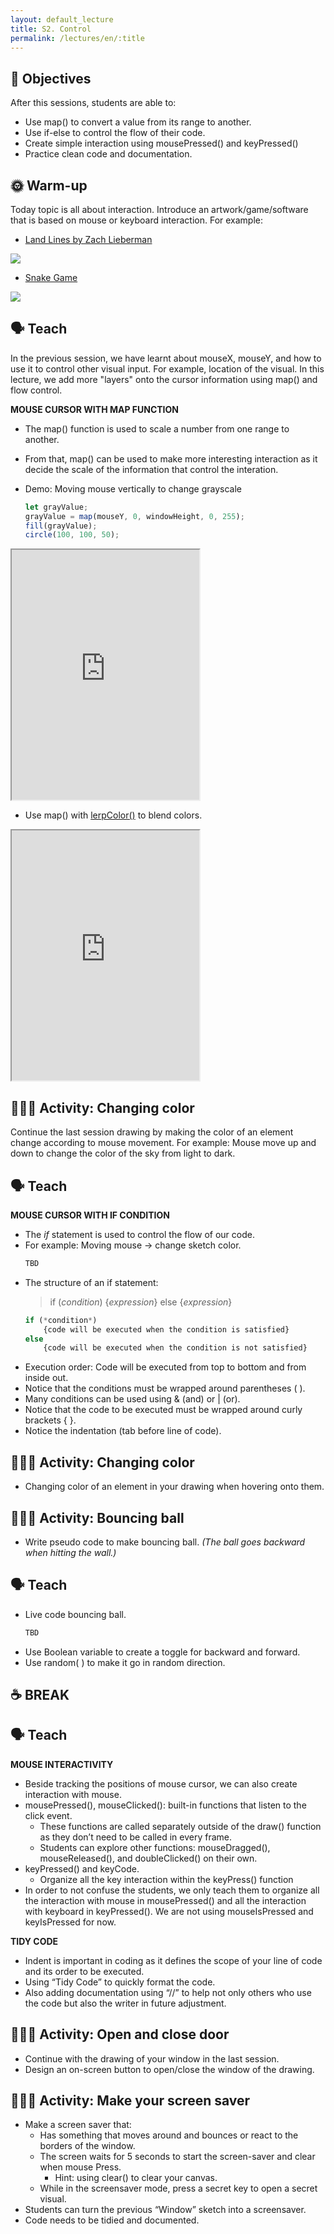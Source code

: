 ```yaml
---
layout: default_lecture
title: S2. Control
permalink: /lectures/en/:title
---
```


## 📌 Objectives
After this sessions, students are able to:
- Use map() to convert a value from its range to another. 
- Use if-else to control the flow of their code. 
- Create simple interaction using mousePressed() and keyPressed()
- Practice clean code and documentation. 

## 🌞 Warm-up
Today topic is all about interaction. Introduce an artwork/game/software that is based on mouse or keyboard interaction.
For example:
- [Land Lines by Zach Lieberman](https://experiments.withgoogle.com/land-lines)
<img src='https://lh3.googleusercontent.com/1IlnmzAuSWD5w83l9nJed2LPlTODNg_iKtXnVxw4_6Ek92PVBStidO_4YNCqmi7C3jbnDPYN1MsjNkHXz3op3mPTqdoJ7m-gOuAm'>

- [Snake Game](https://www.google.com/search?si=ALGXSlbfutuq-B7BDdtCoU16ZfJfTzE8eqZQRs-AnSFaKXhXHOSk-gM8YpNE-X3mxNCFFL1Kun_a&hl=en-VN&kgs=1785550dc5e43830&shndl=21&source=sh/x/fbx/m1/1)
<img src="https://www.google.com/logos/fnbx/snake_arcade/cta_alt.png">

## 🗣️ Teach
In the previous session, we have learnt about mouseX, mouseY, and how to use it to control other visual input. For example, location of the visual. 
In this lecture, we add more "layers" onto the cursor information using map() and flow control. 

**MOUSE CURSOR WITH MAP FUNCTION**
- The map() function is used to scale a number from one range to another.
- From that, map() can be used to make more interesting interaction as it decide the scale of the information that control the interation.
- Demo: Moving mouse vertically to change grayscale
    
    ```jsx
    let grayValue;
    grayValue = map(mouseY, 0, windowHeight, 0, 255);
    fill(grayValue);
    circle(100, 100, 50);
    ```
<iframe class="p5-embed" height=400 src="https://editor.p5js.org/nhaninsummer/full/F_G80W0xF"></iframe>

- Use map() with [lerpColor()](https://p5js.org/reference/#/p5/lerpColor) to blend colors.
<iframe class="p5-embed" height=400 src="https://editor.p5js.org/nhaninsummer/full/N6WNNHCFf"></iframe>
    

## 🏄🏻‍♂️ Activity: Changing color
Continue the last session drawing by making the color of an element change according to mouse movement. 
For example: Mouse move up and down to change the color of the sky from light to dark.  
    
## 🗣️ Teach
**MOUSE CURSOR WITH IF CONDITION**
- The <i>if</i> statement is used to control the flow of our code.
- For example: Moving mouse → change sketch color.
    ```jsx
    TBD 
    ```
- The structure of an if statement:
    > if (*condition*) {*expression*} 
    else {*expression*}
    > 
    ```jsx
    if (*condition*) 
        {code will be executed when the condition is satisfied} 
    else 
        {code will be executed when the condition is not satisfied}
    ``` 
- Execution order: Code will be executed from top to bottom and from inside out.
- Notice that the conditions must be wrapped around parentheses ( ).
- Many conditions can be used using & (and) or | (or).
- Notice that the code to be executed must be wrapped around curly brackets { }.
- Notice the indentation (tab before line of code).

## 🏄🏻‍♂️ Activity: Changing color
- Changing color of an element in your drawing when hovering onto them.

## 🏄🏻‍♂️ Activity: Bouncing ball
- Write pseudo code to make bouncing ball. *(The ball goes backward when hitting the wall.)*

## 🗣️ Teach
- Live code bouncing ball.
    ```jsx
    TBD
    ```
- Use Boolean variable to create a toggle for backward and forward.
- Use random( ) to make it go in random direction.

## ☕️ BREAK

## 🗣️ Teach
**MOUSE INTERACTIVITY**
- Beside tracking the positions of mouse cursor, we can also create interaction with mouse. 
- mousePressed(), mouseClicked(): built-in functions that listen to the click event.
    - These functions are called separately outside of the draw() function as they don’t need to be called in every frame.
    - Students can explore other functions: mouseDragged(), mouseReleased(), and doubleClicked() on their own.
- keyPressed() and keyCode.
    - Organize all the key interaction within the keyPress() function
- In order to not confuse the students, we only teach them to organize all the interaction with mouse in mousePressed() and all the interaction with keyboard in keyPressed(). We are not using mouseIsPressed and keyIsPressed for now.

**TIDY CODE**
- Indent is important in coding as it defines the scope of your line of code and its order to be executed.
- Using “Tidy Code” to quickly format the code.
- Also adding documentation using “//” to help not only others who use the code but also the writer in future adjustment.

## 🏄🏻‍♂️ Activity: Open and close door
- Continue with the drawing of your window in the last session. 
- Design an on-screen button to open/close the window of the drawing.

## 🏄🏻‍♂️ Activity: Make your screen saver
- Make a screen saver that:
    - Has something that moves around and bounces or react to the borders of the window.
    - The screen waits for 5 seconds to start the screen-saver and clear when mouse Press.
        - Hint: using clear() to clear your canvas.
    - While in the screensaver mode, press a secret key to open a secret visual.
- Students can turn the previous “Window” sketch into a screensaver.
- Code needs to be tidied and documented.